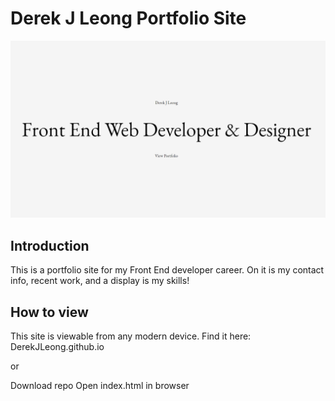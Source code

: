 # Derek J Leong Portfolio Site

![Alt text](/img/portfolioproject.png?raw=true )

## Introduction

This is a portfolio site for my Front End developer career.
On it is my contact info, recent work, and a display is my skills!

## How to view

This site is viewable from any modern device.
Find it here:
DerekJLeong.github.io

or

Download repo
Open index.html in browser
